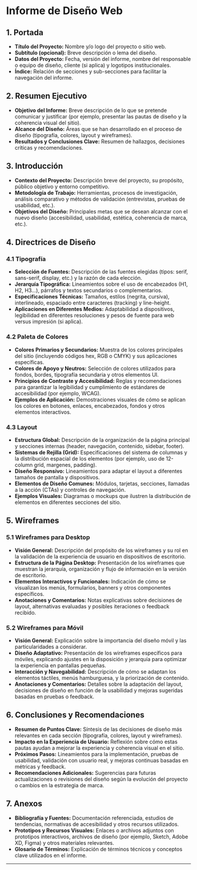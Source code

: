 # Informe de Diseño Web

## 1. Portada
- **Título del Proyecto:** Nombre y/o logo del proyecto o sitio web.
- **Subtítulo (opcional):** Breve descripción o lema del diseño.
- **Datos del Proyecto:** Fecha, versión del informe, nombre del responsable o equipo de diseño, cliente (si aplica) y logotipos institucionales.
- **Índice:** Relación de secciones y sub-secciones para facilitar la navegación del informe.

## 2. Resumen Ejecutivo
- **Objetivo del Informe:** Breve descripción de lo que se pretende comunicar y justificar (por ejemplo, presentar las pautas de diseño y la coherencia visual del sitio).
- **Alcance del Diseño:** Áreas que se han desarrollado en el proceso de diseño (tipografía, colores, layout y wireframes).
- **Resultados y Conclusiones Clave:** Resumen de hallazgos, decisiones críticas y recomendaciones.

## 3. Introducción
- **Contexto del Proyecto:** Descripción breve del proyecto, su propósito, público objetivo y entorno competitivo.
- **Metodología de Trabajo:** Herramientas, procesos de investigación, análisis comparativo y métodos de validación (entrevistas, pruebas de usabilidad, etc.).
- **Objetivos del Diseño:** Principales metas que se desean alcanzar con el nuevo diseño (accesibilidad, usabilidad, estética, coherencia de marca, etc.).

## 4. Directrices de Diseño

### 4.1 Tipografía
- **Selección de Fuentes:** Descripción de las fuentes elegidas (tipos: serif, sans-serif, display, etc.) y la razón de cada elección.
- **Jerarquía Tipográfica:** Lineamientos sobre el uso de encabezados (H1, H2, H3…), párrafos y textos secundarios o complementarios.
- **Especificaciones Técnicas:** Tamaños, estilos (negrita, cursiva), interlineado, espaciado entre caracteres (tracking) y line-height.
- **Aplicaciones en Diferentes Medios:** Adaptabilidad a dispositivos, legibilidad en diferentes resoluciones y pesos de fuente para web versus impresión (si aplica).

### 4.2 Paleta de Colores
- **Colores Primarios y Secundarios:** Muestra de los colores principales del sitio (incluyendo códigos hex, RGB o CMYK) y sus aplicaciones específicas.
- **Colores de Apoyo y Neutros:** Selección de colores utilizados para fondos, bordes, tipografía secundaria y otros elementos UI.
- **Principios de Contraste y Accesibilidad:** Reglas y recomendaciones para garantizar la legibilidad y cumplimiento de estándares de accesibilidad (por ejemplo, WCAG).
- **Ejemplos de Aplicación:** Demostraciones visuales de cómo se aplican los colores en botones, enlaces, encabezados, fondos y otros elementos interactivos.

### 4.3 Layout
- **Estructura Global:** Descripción de la organización de la página principal y secciones internas (header, navegación, contenido, sidebar, footer).
- **Sistemas de Rejilla (Grid):** Especificaciones del sistema de columnas y la distribución espacial de los elementos (por ejemplo, uso de 12-column grid, margenes, padding).
- **Diseño Responsivo:** Lineamientos para adaptar el layout a diferentes tamaños de pantalla y dispositivos.
- **Elementos de Diseño Comunes:** Módulos, tarjetas, secciones, llamadas a la acción (CTAs) y controles de navegación.
- **Ejemplos Visuales:** Diagramas o mockups que ilustren la distribución de elementos en diferentes secciones del sitio.

## 5. Wireframes

### 5.1 Wireframes para Desktop
- **Visión General:** Descripción del propósito de los wireframes y su rol en la validación de la experiencia de usuario en dispositivos de escritorio.
- **Estructura de la Página Desktop:** Presentación de los wireframes que muestran la jerarquía, organización y flujo de información en la versión de escritorio.
- **Elementos Interactivos y Funcionales:** Indicación de cómo se visualizan los menús, formularios, banners y otros componentes específicos.
- **Anotaciones y Comentarios:** Notas explicativas sobre decisiones de layout, alternativas evaluadas y posibles iteraciones o feedback recibido.

### 5.2 Wireframes para Móvil
- **Visión General:** Explicación sobre la importancia del diseño móvil y las particularidades a considerar.
- **Diseño Adaptativo:** Presentación de los wireframes específicos para móviles, explicando ajustes en la disposición y jerarquía para optimizar la experiencia en pantallas pequeñas.
- **Interacción y Navegabilidad:** Descripción de cómo se adaptan los elementos táctiles, menús hamburguesa, y la priorización de contenido.
- **Anotaciones y Comentarios:** Detalles sobre la adaptación del layout, decisiones de diseño en función de la usabilidad y mejoras sugeridas basadas en pruebas o feedback.

## 6. Conclusiones y Recomendaciones
- **Resumen de Puntos Clave:** Síntesis de las decisiones de diseño más relevantes en cada sección (tipografía, colores, layout y wireframes).
- **Impacto en la Experiencia de Usuario:** Reflexión sobre cómo estas pautas ayudan a mejorar la experiencia y coherencia visual en el sitio.
- **Próximos Pasos:** Lineamientos para la implementación, pruebas de usabilidad, validación con usuario real, y mejoras continuas basadas en métricas y feedback.
- **Recomendaciones Adicionales:** Sugerencias para futuras actualizaciones o revisiones del diseño según la evolución del proyecto o cambios en la estrategia de marca.

## 7. Anexos
- **Bibliografía y Fuentes:** Documentación referenciada, estudios de tendencias, normativas de accesibilidad y otros recursos utilizados.
- **Prototipos y Recursos Visuales:** Enlaces o archivos adjuntos con prototipos interactivos, archivos de diseño (por ejemplo, Sketch, Adobe XD, Figma) y otros materiales relevantes.
- **Glosario de Términos:** Explicación de términos técnicos y conceptos clave utilizados en el informe.

---
